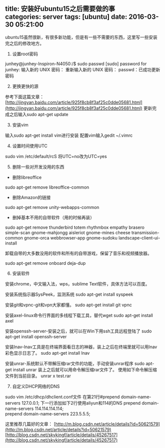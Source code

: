 title: 安装好ubuntu15之后需要做的事			
categories: server
tags: [ubuntu]
date: 2016-03-30 05:21:00
---

ubuntu15虽然很新，有很多新功能，但是有一些不需要的东西，这里写一些安装完之后的修改地方。

1. 设置root密码

junhey@junhey-Inspiron-N4050:/$ sudo passwd
[sudo] password for junhey: 
输入新的 UNIX 密码： 
重新输入新的 UNIX 密码： 
passwd：已成功更新密码

2. 更换更快的源

参考下面这篇文章：
[http://jingyan.baidu.com/article/925f8cb8f3af25c0dde05681.html](http://jingyan.baidu.com/article/925f8cb8f3af25c0dde05681.html)
更新完成之后输入sudo apt-get update

3. 安装vim

输入sudo apt-get install vim进行安装
配置vim输入gedit ~/.vimrc

4. 设置时间使用UTC

sudo vim /etc/default/rcS
将UTC=no改为UTC=yes

5. 删除一些对开发没用的东西

- 删除libreoffice

sudo apt-get remove libreoffice-common

- 删除Amazon的链接

sudo apt-get remove unity-webapps-common

- 删掉基本不用的自带软件（用的时候再装）

sudo apt-get remove thunderbird totem rhythmbox empathy brasero simple-scan gnome-mahjongg aisleriot gnome-mines cheese transmission-common gnome-orca webbrowser-app gnome-sudoku  landscape-client-ui-install

卸载自带的大多数没用的软件和所有的自带游戏，保留了音乐和视频播放器。

sudo apt-get remove onboard deja-dup 

6. 安装软件

安装chrome，中文输入法，wps，sublime Text软件，具体方法可以百度。

安装系统指示器SysPeek，监测系统
sudo apt-get install syspeek

安装git和vpnc-git和vpn大家都懂。
sudo apt-get install git vpnc

安装axel-linux命令行界面的多线程下载工具，替代wget
sudo apt-get install axel 

安装openssh-server-安装之后，就可以在Win下用ssh工具远程登陆了
sudo apt-get install openssh-server

安装lnav-lnav工具是在终端界面看日志的神器，装上之后在终端里就可以用lnav彩色显示日志了。
sudo apt-get install lnav

安装unrar-系统默认不带解压缩rar文件的功能，手动安装unrar程序
sudo apt-get install unrar
装上之后就可以用命令解压缩rar文件了。
使用如下命令解压缩文件到当前目录。
unrar x test.rar


7. 自定义DHCP网络的DNS

sudo vim /etc/dhcp/dhclient.conf文件
在第21行#prepend domain-name-servers 127.0.0.1;
下一行添加如下2行使用aliyun和114的DNS
prepend domain-name-servers 114.114.114.114;  
prepend domain-name-servers 223.5.5.5;



这里推荐几篇好的文章：
[http://m.blog.csdn.net/article/details?id=50621579](http://m.blog.csdn.net/article/details?id=50621579)
[http://blog.csdn.net/skykingf/article/details/45267517](http://blog.csdn.net/skykingf/article/details/45267517)

